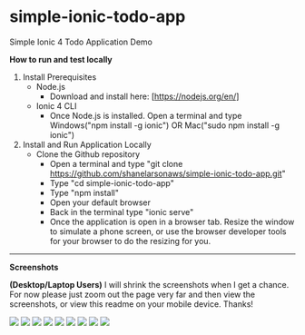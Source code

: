 # simple-ionic-todo-app
Simple Ionic 4 Todo Application Demo

**How to run and test locally**

1. Install Prerequisites
    - Node.js
      - Download and install here: [https://nodejs.org/en/]
    - Ionic 4 CLI
      - Once Node.js is installed. Open a terminal and type Windows("npm install -g ionic") OR Mac("sudo npm install -g ionic")
2. Install and Run Application Locally
    - Clone the Github repository
      - Open a terminal and type "git clone https://github.com/shanelarsonaws/simple-ionic-todo-app.git"
      - Type "cd simple-ionic-todo-app"
      - Type "npm install"
      - Open your default browser
      - Back in the terminal type "ionic serve"
      - Once the application is open in a browser tab. Resize the window to simulate a phone screen, or use the browser developer tools for your browser to do the resizing for you.

---

**Screenshots**

**(Desktop/Laptop Users)** I will shrink the screenshots when I get a chance. For now please just zoom out the page very far and then view the screenshots, or view this readme on your mobile device. Thanks!

![](https://i.ibb.co/Gp3Z4LD/Screenshot-20190424-224832-My-App.jpg)
![](https://i.ibb.co/0qq6PpK/Screenshot-20190424-224837-My-App.jpg)
![](https://i.ibb.co/LkMwHZ9/Screenshot-20190424-224915-My-App.jpg)
![](https://i.ibb.co/nM0Ldk0/Screenshot-20190424-224921-My-App.jpg)
![](https://i.ibb.co/NyrNPKV/Screenshot-20190424-224928-My-App.jpg)
![](https://i.ibb.co/NSKXBnc/Screenshot-20190424-224934-My-App.jpg)
![](https://i.ibb.co/hCD2pgK/Screenshot-20190424-224955-My-App.jpg)
![](https://i.ibb.co/HY6ZQ9W/Screenshot-20190424-225017-My-App.jpg)
![](https://i.ibb.co/q79xFdv/Screenshot-20190424-225025-My-App.jpg)

